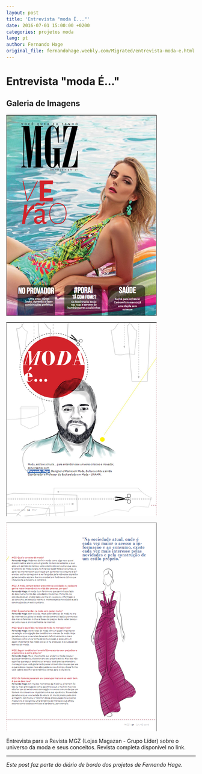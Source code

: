 ```yaml
---
layout: post
title: 'Entrevista "moda É..."'
date: 2016-07-01 15:00:00 +0200
categories: projetos moda
lang: pt
author: Fernando Hage
original_file: fernandohage.weebly.com/Migrated/entrevista-moda-e.html
---
```


# Entrevista "moda É..."

## Galeria de Imagens

![Entrevista "moda É..."](/assets/images/entrevista-moda-e-01.png)

![Entrevista "moda É..."](/assets/images/entrevista-moda-e-02.png)

![Entrevista "moda É..."](/assets/images/entrevista-moda-e-03.png)

Entrevista para a Revista MGZ (Lojas Magazan - Grupo Líder) sobre o universo da moda e seus conceitos. Revista completa disponível no link.

---

*Este post faz parte do diário de bordo dos projetos de Fernando Hage.*
